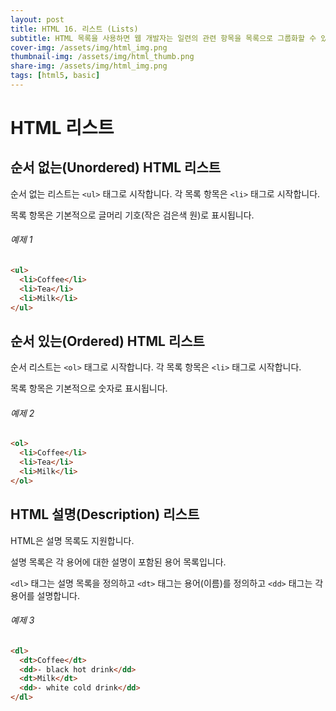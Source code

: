 ```yaml
---
layout: post
title: HTML 16. 리스트 (Lists)
subtitle: HTML 목록을 사용하면 웹 개발자는 일련의 관련 항목을 목록으로 그룹화할 수 있습니다.
cover-img: /assets/img/html_img.png
thumbnail-img: /assets/img/html_thumb.png
share-img: /assets/img/html_img.png
tags: [html5, basic]
---
```


# HTML 리스트

## 순서 없는(Unordered) HTML 리스트

순서 없는 리스트는 ```<ul>``` 태그로 시작합니다. 각 목록 항목은 ```<li>``` 태그로 시작합니다.

목록 항목은 기본적으로 글머리 기호(작은 검은색 원)로 표시됩니다.

###### 예제 1

```html
<ul>
  <li>Coffee</li>
  <li>Tea</li>
  <li>Milk</li>
</ul>
```

## 순서 있는(Ordered) HTML 리스트

순서 리스트는 ```<ol>``` 태그로 시작합니다. 각 목록 항목은 ```<li>``` 태그로 시작합니다.

목록 항목은 기본적으로 숫자로 표시됩니다.

###### 예제 2

```html
<ol>
  <li>Coffee</li>
  <li>Tea</li>
  <li>Milk</li>
</ol>
```

## HTML 설명(Description) 리스트

HTML은 설명 목록도 지원합니다.

설명 목록은 각 용어에 대한 설명이 포함된 용어 목록입니다.

```<dl>``` 태그는 설명 목록을 정의하고 ```<dt>``` 태그는 용어(이름)를 정의하고 ```<dd>``` 태그는 각 용어를 설명합니다.

###### 예제 3

```html
<dl>
  <dt>Coffee</dt>
  <dd>- black hot drink</dd>
  <dt>Milk</dt>
  <dd>- white cold drink</dd>
</dl>
```

